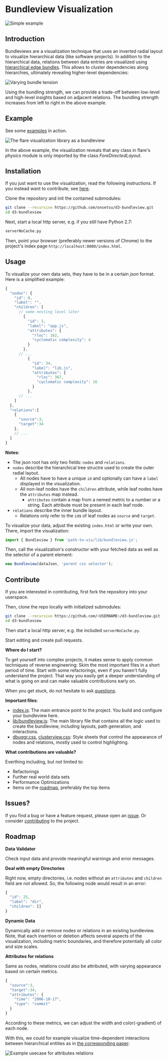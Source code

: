 # Bundleview Visualization

![Simple example][generated bundleview]

## Introduction

Bundleviews are a visualization technique that uses an inverted radial layout to visualize hierarchical data (like software projects). In addition to the hierarchical data, relations between data entries are visualized using [hierarchical edge bundles][hierarchical edge bundles paper]. This allows to cluster dependencies along hierarchies, ultimately revealing higher-level dependencies:

![Varying bundle tension][varying bundletension]

Using the bundling strength, we can provide a trade-off between low-level and high-level insights based on adjacent relations. The bundling strength increases from left to right in the above example.

## Example

See some [examples][gh-pages] in action.

![The flare visualization library as a bundleview][flare-physics-import]

In the above example, the visualization reveals that any class in flare's *physics* module is only imported by the class *ForeDirectedLayout*.

## Installation
If you just want to use the visualization, read the following instructions. If you instead want to contribute, see [here][section contribute].

Clone the repository and init the contained submodules:
```bash
git clone --recursive https://github.com/onsetsu/d3-bundleview.git
cd d3-bundleview
```

Next, start a local http server, e.g. if you still have Python 2.7:
```bash
serverNoCache.py
```

Then, point your browser (preferably newer versions of Chrome) to the project's index page `http://localhost:8080/index.html`.

## Usage

To visualize your own data sets, they have to be in a certain *json* format. Here is a simplified example:

```js
{
  "nodes": {
    "id": 0,
    "label": "",
    "children": [
      // some nesting level later
        {
          "id": 3,
          "label": "app.js",
          "attributes": {
            "rloc": 162,
            "cyclomatic complexity": 4
          }
        },
      // ...
          {
            "id": 34,
            "label": "lib.js",
            "attributes": {
              "rloc": 367,
              "cyclomatic complexity": 16
            }
          },
      // ...
    ]
  },
  "relations":[
    {
      "source":3,
      "target":34
    },
    // ...
  ]
}
```
**Notes:**
- The json root has only two fields: `nodes` and `relations`.
- `nodes` describe the hierarchical tree structre used to create the outer radial layout.
  - All nodes have to have a unique `id` and optionally can have a `label` displayed in the visualization.
  - All non-leaf nodes have the `children` attribute, while leaf nodes have the `attributes` map instead.
    - `attributes` contain a map from a nemed metric to a number or a string. Each attribute must be present in each leaf node.
- `relations` describe the inner bundle layout.
  - Relations only refer to the `id`s of leaf nodes as `source` and `target`.

To visualize your data, adjust the existing `index.html` or write your own. There, import the visualization:
```js
import { Bundleview } from 'path-to-vis/lib/bundleview.js';
```

Then, call the visualization's constructor with your fetched data as well as the selector of a parent element:
```js
new Bundleview(dataJson, 'parent css selector');
```

## Contribute
If you are interested in contributing, first fork the repository into your userspace.

Then, clone the repo locally with initialized submodules:
```bash
git clone --recursive https://github.com/<USERNAME>/d3-bundleview.git
cd d3-bundleview
```

Then start a local http server, e.g. the included `serverNoCache.py`.

Start editing and create pull requests.

**Where do I start?**

To get yourself into complex projects, it makes sense to apply common techniques of reverse engineering:
Skim the most important files in a short period of time.
Start with some refactorings, even if you haven't fully understand the project.
That way you easily get a deeper understanding of what is going on and can make valuable contributions early on.

When you get stuck, do not hesitate to ask [questions][questions].

**Important files**:

- [index.js](./index.js): The main entrance point to the project. You build and configure your bundleview here. 
- [lib/bundleview.js](./lib/bundleview.js): The main library file that contains all the logic used to create the bundleview, including layouts, path generation, and interactions.
- [dbuggr.css](./dbuggr.css), [clusterview.css](./lib/clusterview.css): Style sheets that control the appearance of nodes and relations, mostly used to control highlighting.

**What contributions are valuable?**

Everthing including, but not limited to:
- Refactorings
- Further real world data sets
- Performance Optimizations
- Items on the [roadmap][section roadmap], preferably the top items

## Issues?
If you find a bug or have a feature request, please open an [issue][issues]. Or consider [contributing][section contribute] to the project.

## Roadmap

**Data Validator**

Check input data and provide meaningful warnings and error messages.

**Deal with empty Directories**

Right now, empty directories, i.e. nodes without an `attributes` and `children` field are not allowed. So, the following node would result in an error:

```js
{
  "id": 25,
  "label": "dir",
  "children": []
}
```

**Dynamic Data**

Dynamically add or remove nodes or relations in an existing bundleview.
Note, that each insertion or deletion affects several aspects of the visualization, including metric boundaries, and therefore potentially all color and size scales.

**Attributes for relations**

Same as nodes, relations could also be attributed, with varying appearance based on certain metrics.
```js
{
  "source":3,
  "target":34,
  "attributes": {
    "time": "2006-10-17",
    "type": "commit"
  }
}
```
According to these metrics, we can adjust the width and color(-gradient) of each node.

With this, we could for example visualize time-dependent interactions between hierarchical entities as in [the corresponding paper][Cornelissen, 2008]:

![Example usecase for attributes relations][roadmap relation attributes]





[section contribute]: ./README.md#contribute
[section roadmap]: ./README.md#roadmap

[hierarchical edge bundles paper]: http://citeseerx.ist.psu.edu/viewdoc/download?doi=10.1.1.220.8113&rep=rep1&type=pdf "Holten's milestone paper"
[Cornelissen, 2008]: http://www.sciencedirect.com/science/article/pii/S0164121208000502 "Execution trace analysis through massive sequence and circular bundle views"

[questions]: https://github.com/onsetsu/d3-bundleview/issues
[issues]: https://github.com/onsetsu/d3-bundleview/issues

[varying bundletension]: ./example/varying-bundletension.png "Varying bundle tension reveals or hides"
[generated bundleview]: ./example/generated-bundleview.png "Showing some randomly generated data"
[gh-pages]: https://onsetsu.github.io/d3-bundleview "Go to the demo at gh-pages"
[flare-physics-import]: ./example/flare-physics-import.png "Physics components are only used by ForceDirectedLayout"
[roadmap relation attributes]: ./example/roadmap/relation-attributes.png "Visualizing sequences of interaction between hierarchical entities"

